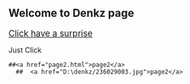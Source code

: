 ## Welcome to Denkz page
<a href="https://www.youtube.com/watch?v=y4iyuYbgt0I" target="_blank"><big>Click have a surprise</big></a>


Just Click

    ##<a href="page2.html">page2</a>
      ##  <a href="D:\denkz/236029003.jpg">page2</a>
